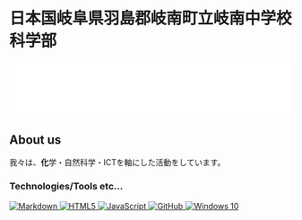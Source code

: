 # 日本国岐阜県羽島郡岐南町立岐南中学校科学部

<img src="/general.svg" alt="GitHub Metrics">

## About us

我々は、**化**学・自然科学・ICTを軸にした活動をしています。

### Technologies/Tools etc...

<a href="https://w.wiki/3PyA">
    <img src="https://cdn.jsdelivr.net/gh/devicons/devicon/icons/markdown/markdown-original.svg" alt="Markdown" width="50">
</a>
<a href="https://w.wiki/3Q2Z">
    <img src="https://cdn.jsdelivr.net/gh/devicons/devicon/icons/html5/html5-original-wordmark.svg" alt="HTML5" width="50">
</a>
<a href="https://w.wiki/3EDd">
    <img src="https://cdn.jsdelivr.net/gh/devicons/devicon/icons/javascript/javascript-original.svg" alt="JavaScript" width="50">
</a>
<a href="https://w.wiki/45PM">
    <img src="https://cdn.jsdelivr.net/gh/devicons/devicon/icons/github/github-original.svg" alt="GitHub" width="50">
</a>
<a href="https://w.wiki/4yFG">
    <img src="https://cdn.jsdelivr.net/gh/devicons/devicon/icons/windows8/windows8-original.svg" alt="Windows 10" width="50">
</a>

